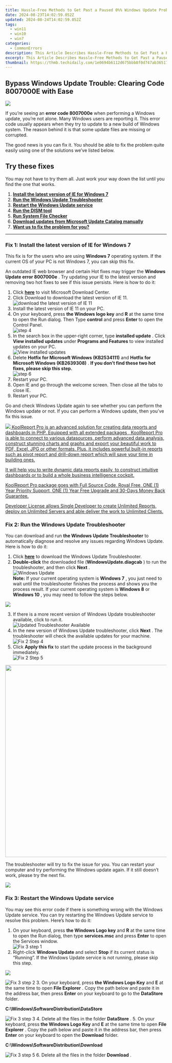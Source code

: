 ```yaml
---
title: Hassle-Free Methods to Get Past a Paused 0%% Windows Update Problem
date: 2024-08-23T14:02:59.052Z
updated: 2024-08-24T14:02:59.052Z
tags:
  - win11
  - win10
  - win7
categories:
  - CommonErrors
description: This Article Describes Hassle-Free Methods to Get Past a Paused 0%% Windows Update Problem
excerpt: This Article Describes Hassle-Free Methods to Get Past a Paused 0%% Windows Update Problem
thumbnail: https://thmb.techidaily.com/1e0694b6112d675bbb8f0d747ab36517f01502f4062f523abbe17fcfc5ae5fc7.jpg
---
```


## Bypass Windows Update Trouble: Clearing Code 8007000E with Ease

![](https://images.drivereasy.com/wp-content/uploads/2019/10/Windows-Update-error-800700e.jpg)

 If you’re seeing an **error code 8007000e** when performing a Windows update,  you’re not alone. Many Windows users are reporting it. This error code usually appears when they try to update to a new build of Windows system. The reason behind it is that some update files are missing or corrupted.

 The good news is you can fix it. You should be able to fix the problem quite easily using one of the solutions we’ve listed below.

## Try these fixes

 You may not have to try them all. Just work your way down the list until you find the one that works.

1. **[Install the latest version of IE for Windows 7](https://tools.techidaily.com/drivereasy/download/)**
2. **[Run the Windows Update Troubleshooter](https://tools.techidaily.com/drivereasy/download/)**
3. **[Restart the Windows Update service](https://tools.techidaily.com/drivereasy/download/)**
4. **[Run the DISM tool](https://tools.techidaily.com/drivereasy/download/)**
5. **[Run System File Checker](https://tools.techidaily.com/drivereasy/download/)**
6. **[Download updates from Microsoft Update Catalog manually](https://tools.techidaily.com/drivereasy/download/)**
7. **[Want us to fix the problem for you?](https://tools.techidaily.com/drivereasy/download/)**

---

### Fix 1: Install the latest version of IE for Windows 7

 This fix is for the users who are using **Windows 7** operating system. If the current OS of your PC is not Windows 7, you can skip this fix.

 An outdated IE web browser and certain Hot fixes may trigger the **Windows Update error 8007000e** . Try updating your IE to the latest version and removing two hot fixes to see if this issue persists. Here is how to do it:

1. Click **[here](https://www.microsoft.com/en-us/download/Internet-Explorer-11-for-Windows-7-details.aspx)**  to visit Microsoft Download Center.
2. Click Download to download the latest version of IE 11.  
![download the latest version of IE 11](https://images.drivereasy.com/wp-content/uploads/2018/09/download-the-latest-version-of-IE-11.jpg)
3. Install the latest version of IE 11 on your PC.
4. On your keyboard, press **the Windows logo key** and **R** at the same time to open the Run dialog. Then Type **control** and press **Enter** to open the Control Panel.  
![step 4](https://images.drivereasy.com/wp-content/uploads/2018/09/step-4.jpg)
5. In the search box in the upper-right corner, type **installed update** . Click **View installed updates** under **Programs and Features**  to view installed updates on your PC.  
![View installed updates](https://images.drivereasy.com/wp-content/uploads/2018/09/View-installed-updates.jpg)
6. Delete **Hotfix for Microsoft Windows (KB2534111)** and **Hotfix for Microsoft Windows (KB2639308)** .   **If you don’t find these two hot fixes, please skip this step.**  
![step 6](https://images.drivereasy.com/wp-content/uploads/2018/09/step-6.jpg)
7. Restart your PC.
8. Open IE and go through the welcome screen. Then close all the tabs to close IE.
9. Restart your PC.

 Go and check Windows Update again to see whether you can perform the Windows update or not. If you can perform a Windows update, then you’ve fix this issue.

<!-- affiliate ads begin -->
<a href="https://secure.2checkout.com/order/checkout.php?PRODS=4737285&QTY=1&AFFILIATE=108875&CART=1"><img src="https://secure.avangate.com/images/merchant/b2f83c409ce63012229fb9cd465bdcfe/products/copy_reporting_system.png" border="0">  KoolReport Pro  is an advanced solution for creating data reports and dashboards in PHP. Equipped with all  extended packages , KoolReport Pro is able to connect to various datasources, perform advanced data analysis, construct stunning charts and graphs and export your beautiful work to PDF, Excel, JPG or other formats. Plus, it includes powerful built-in reports such as pivot report and drill-down report which will save your time in building ones. 

 It will help you to write dynamic data reports easily, to construct intuitive dashboards or to build a whole business intelligence cockpit. 

  KoolReport Pro  package goes with Full Source Code, Royal Free, ONE (1) Year Priority Support, ONE (1) Year Free Upgrade and 30-Days Money Back Guarantee. 

  Developer License  allows  Single Developer  to create Unlimited Reports, deploy on Unlimited Servers and able deliver the work to Unlimited Clients. </a>
<!-- affiliate ads end -->
### Fix 2: Run the Windows Update Troubleshooter

 You can download and run **the Windows Update Troubleshooter** to automatically diagnose and resolve any issues regarding Windows Update. Here is how to do it:

1. Click **[here](http://aka.ms/diag%5Fwu)** to download the Windows Update Troubleshooter.
2. **Double-click** the downloaded file (**WindowsUpdate.diagcab** ) to run the troubleshooter, and then click **Next** .  
![Windows Update](https://images.drivereasy.com/wp-content/uploads/2018/09/Windows-Update.jpg)  
**Note:** If your current operating system is **Windows 7** , you just need to wait until the troubleshooter finishes the process and shows you the process result. If your current operating system is **Windows 8** or **Windows 10** , you may need to follow the steps below.
<!-- affiliate ads begin -->
<a href="https://estore.winxdvd.com/order/checkout.php?PRODS=12653808&QTY=1&AFFILIATE=108875&CART=1"><img src="https://www.winxdvd.com/affiliate/new-banner/wt-500x500.jpg" border="0"></a>
<!-- affiliate ads end -->
3. If there is a more recent version of Windows Update troubleshooter available, click to run it.  
![Updated Troubleshooter Available](https://images.drivereasy.com/wp-content/uploads/2018/09/Updated-Troubleshooter-Available.jpg)
4. In the new version of Windows Update troubleshooter, click **Next** . The troubleshooter will check the available updates for your machine.  
![Fix 2 Step 4](https://images.drivereasy.com/wp-content/uploads/2018/09/Fix-2-Step-4.jpg)
5. Click **Apply this fix**  to start the update process in the background immediately.  
![Fix 2 Step 5](https://images.drivereasy.com/wp-content/uploads/2018/09/Fix-2-Step-5.jpg)

<!-- affiliate ads begin -->
<a href="https://turtlebeachus.sjv.io/c/5597632/1988416/23719" target="_top" id="1988416"><img src="//a.impactradius-go.com/display-ad/23719-1988416" border="0" alt="" width="600" height="600"/></a><img height="0" width="0" src="https://imp.pxf.io/i/5597632/1988416/23719" style="position:absolute;visibility:hidden;" border="0" />
<!-- affiliate ads end -->
 The troubleshooter will try to fix the issue for you. You can restart your computer and try performing the Windows update again. If it still doesn’t work, please try the next fix.

<!-- affiliate ads begin -->
<a href="https://secure.2checkout.com/order/checkout.php?PRODS=4715391&QTY=1&AFFILIATE=108875&CART=1"><img src="https://secure.avangate.com/images/merchant/7f687767ccf20fcea1c9dc4a5adc2326/Digisigner_banner_728_x_90_color_version.png" border="0"></a>
<!-- affiliate ads end -->
### Fix 3: Restart the Windows Update service

 You may see this error code if there is something wrong with the Windows Update service. You can try restarting the Windows Update service to resolve this problem. Here’s how to do it:

1. On your keyboard, press **the Windows Logo key** and **R** at the same time to open the Run dialog, then type **services.msc** and press **Enter** to open the Services window.  
![Fix 3 step 1](https://images.drivereasy.com/wp-content/uploads/2018/09/Fix-3-step-1.jpg)
2. Right-click **Windows Update**  and select **Stop**  if its current status is “Running”. If the Windows Update service is not running, please skip this step.  
<!-- affiliate ads begin -->
<a href="https://secure.2checkout.com/order/checkout.php?PRODS=37100474&QTY=1&AFFILIATE=108875&CART=1"><img src="https://awario.com/images/pages/index/img-leads-1280@1x.avif" border="0"></a>
<!-- affiliate ads end -->
![Fix 3 step 2](https://images.drivereasy.com/wp-content/uploads/2018/09/Fix-3-step-2.jpg)
3. On your keyboard, press **the Windows Logo Key** and **E** at the same time to open **File Explorer** . Copy the path below and paste it in the address bar, then press **Enter** on your keyboard to go to the **DataStore**  folder.  

**C:\\Windows\\SoftwareDistribution\\DataStore**  

![Fix 3 step 3](https://images.drivereasy.com/wp-content/uploads/2018/09/Fix-3-step-3.jpg)
4. Delete all the files in the folder **DataStore** .
5. On your keyboard, press **the Windows Logo Key** and **E** at the same time to open **File Explorer** . Copy the path below and paste it in the address bar, then press **Enter** on your keyboard to open the **Download**  folder.  

**C:\\Windows\\SoftwareDistribution\\Download**  

![Fix 3 step 5](https://images.drivereasy.com/wp-content/uploads/2018/09/Fix-3-step-5.jpg)
6. Delete all the files in the folder **Download** .
<!-- affiliate ads begin -->
<span id="1793213">
					<video width="1080" height="1620" style="cursor:pointer"
           poster="//a.impactradius-go.com/display-clicktoplayimage/1793213.jpeg"
           onclick="if(!this.playClicked){this.play();this.setAttribute('controls',true);this.playClicked=true;}">
	   <source src="//a.impactradius-go.com/display-ad/19135-1793213">
	   <img src="//a.impactradius-go.com/display-clicktoplayimage/1793213.jpeg" style="border: none; height: 100%; width: 100%; object-fit: contain">
	</video>
	<div style="width:1080px;text-align:center"><a href="javascript:window.open(decodeURIComponent('https%3A%2F%2Ftinyland.pxf.io%2Fc%2F5597632%2F1793213%2F19135'), '_blank');void(0);">Click here</a></div>
</span>
<img height="0" width="0" src="https://imp.pxf.io/i/5597632/1793213/19135" style="position:absolute;visibility:hidden;" border="0" />
<!-- affiliate ads end -->
7. In the Services window, right-click **Windows Update**  and select **Start** .  
![Fix 3 step 7](https://images.drivereasy.com/wp-content/uploads/2018/09/Fix-3-step-7.jpg)

<!-- affiliate ads begin -->
<a href="https://store.movavi.com/affiliate.php?ACCOUNT=MOVAVI&AFFILIATE=108875&PATH=https%3A%2F%2Fwww.movavi.com%3FAFFILIATE%3D108875%26RESOURCE%3DMovavi%2BVideo%2BEditor%2Bbox"><img src="https://mcusercontent.com/0885a03ded3d480dca9287f12/images/6d3207fd-9f15-4c21-f0ad-59c68e6a7e2a.png" border="0"></a>
<!-- affiliate ads end -->
 Go and check Windows Update again to see whether you can perform the Windows update or not. If it still doesn’t work, please try the next fix.

### Fix 4: Run the DISM tool

 This annoying issue is probably caused by the corrupted Windows update files. In this case, running   **the Deployment Image Servicing and Management (DISM) tool** may resolve this issue. Just follow the step-by-step instructions to run the DISM tool:

1. On your keyboard, press **the Windows Logo Key** and **R** at the same time to open the Run dialog. Type**cmd**  and then press **Ctrl** , **Shift** , and **Enter**  on your keyboard at the same time to **run the Command Prompt as administrator** . You will be prompted for permission. Click **Yes** to run the **Command Prompt** .  
![Fix 4 step 1](https://images.drivereasy.com/wp-content/uploads/2018/09/Fix-4-step-1.jpg)
2. On your keyboard, type the command lines below one by one and press **Enter** .  
<!-- affiliate ads begin -->
<a href="https://secure.2checkout.com/order/checkout.php?PRODS=30901369&QTY=1&AFFILIATE=108875&CART=1"> <img src="https://secure.avangate.com/images/merchant/ce9a6fb2becc2d235e62b125e9260102/products/1_copy_vMixCallScreenshot1-large.jpg" border="0"> vMix 4K - Software based live production. vMix 4K includes everything in vMix HD plus 4K support, PTZ control, External/Fullscreen output, 4 Virtual Outputs, 1 Replay, 4 vMix Call, and 2 Recorders. 
This bundle includes Studio 200 for vMix from Virtualsetworks, HTTP Matrix 1.0 automation scheduler, and 4 introductory training videos from the Udemy vMix Basic to Amazing course. </a>
<!-- affiliate ads end -->

**Dism /Online /Cleanup-Image /ScanHealth**  
![DISM ScanHealth](https://images.drivereasy.com/wp-content/uploads/2018/09/DISM-ScanHealth.jpg)  
**Note:** When you run the command mentioned above, the DISM tool will scan all the system files and compare them with official system files. The function of this command line is to see if the system file on your PC is consistent with its official source or not. This command line doesn’t fix the corruption.  

**Dism /Online /Cleanup-Image /CheckHealth**  
![DISM CheckHealth](https://images.drivereasy.com/wp-content/uploads/2018/09/DISM-CheckHealth.jpg)  
**Note:** When you run the command line **Dism /Online /Cleanup-Image /CheckHealth** , the DISM tool will check whether your Windows 10 image exists corruptions or not. This command line also doesn’t repair the corrupted files.  

**Dism /Online /Cleanup-Image /RestoreHealth**  
![DISM RestoreHealth](https://images.drivereasy.com/wp-content/uploads/2018/09/DISM-RestoreHealth.jpg)  
 Note: The command line **Dism /Online /Cleanup-Image /RestoreHealth** tells the DISM tool to try to repair the corrupted files detected. It will replace the corrupted files with the files from official source online.
<!-- affiliate ads begin -->
<a href="https://secure.2checkout.com/order/checkout.php?PRODS=4708689&QTY=1&AFFILIATE=108875&CART=1"><img src="https://www.epubor.com/images/uppic/audible-converter-interface.png" border="0">Epubor Audible Converter for Win： Download and convert Audible AAXC/AA/AAX to MP3 with 100% original quality preserved.</a>
<!-- affiliate ads end -->
3. Close Command Prompt when the restore operation completed.  
![Fix 4 step 3](https://images.drivereasy.com/wp-content/uploads/2018/09/Fix-4-step-3.jpg)

 See if you can perform a Windows update. If this issue persists, try running the System File Checker.

<!-- affiliate ads begin -->
<span id="1993650">
					<video width="720" height="300" style="cursor:pointer"
           poster="//a.impactradius-go.com/display-clicktoplayimage/1993650.jpeg"
           onclick="if(!this.playClicked){this.play();this.setAttribute('controls',true);this.playClicked=true;}">
	   <source src="//a.impactradius-go.com/display-ad/22993-1993650">
	   <img src="//a.impactradius-go.com/display-clicktoplayimage/1993650.jpeg" style="border: none; height: 100%; width: 100%; object-fit: contain">
	</video>
	<div style="width:720px;text-align:center"><a href="javascript:window.open(decodeURIComponent('https%3A%2F%2Fhomestyler.sjv.io%2Fc%2F5597632%2F1993650%2F22993'), '_blank');void(0);">Click here</a></div>
</span>
<img height="0" width="0" src="https://imp.pxf.io/i/5597632/1993650/22993" style="position:absolute;visibility:hidden;" border="0" />
<!-- affiliate ads end -->
### Fix 5: Run System File Checker

**System File Checker** can scan for corruptions in Windows system files and restore corrupted files. When you fail to install Windows updates, it may be caused by some corruption error. In this case, running System File Checker may help you resolve this issue.

1. On your keyboard, press **the Windows Logo Key** and then type **cmd** in the search box. When you see **Command Prompt** in the list of results, right-click it and then select **Run as administrator** . You will be prompted for permission. Click **OK** to run **Command Prompt** .  
![Fix 5 step 1](https://images.drivereasy.com/wp-content/uploads/2018/09/Fix-5-step-1.jpg)
2. On your keyboard, type the following command and press **Enter** .  

**sfc /scannow**  
![sfc sacannow](https://images.drivereasy.com/wp-content/uploads/2018/09/sfc-sacannow.jpg)
3. When this command operation is completed, close the Command Prompt.

 Run Windows Update again to check whether this fix works or not. If you still fail to install updates for your Windows system, please try the next fix.

<!-- affiliate ads begin -->
<a href="https://propmoneyinc.pxf.io/c/5597632/1803116/14559" target="_top" id="1803116"><img src="//a.impactradius-go.com/display-ad/14559-1803116" border="0" alt="" width="859" height="859"/></a><img height="0" width="0" src="https://imp.pxf.io/i/5597632/1803116/14559" style="position:absolute;visibility:hidden;" border="0" />
<!-- affiliate ads end -->
### Fix 6: Download updates from Microsoft Update Catalog manually

 If all the fixes above don’t work for you, you can try downloading the updates you failed to install from **[Microsoft Update Catalog](http://www.catalog.update.microsoft.com/home.aspx)**  and install them manually.

 Before downloading Windows updates manually, you need to know the system type of your Windows OS. You can follow the steps below to view the system type information:

1. On your keyboard, press **the Windows Logo key** and **R** at the same time to open the Run dialog. Type **cmd** and press **Enter** to open the Command Prompt.
2. Type the command line **systeminfo** and press **Enter** to view your system type.  
![view system type](https://images.drivereasy.com/wp-content/uploads/2018/09/view-system-type.jpg)

 “**X64-based PC** ” indicates that your Windows OS is **64-bit** ; “**X86-based PC** ” means that your Windows OS is **32-bit** .

**To download and install Windows updates manually:**

1. On your keyboard, press **the Windows Logo Key** and type **Windows Update** , and then press **Enter** to open Windows Update.
2. Click **View update history** to check the updates you failed to install. For example, if you fail to install update KB3006137, you can download the update and install it manually.
3. Visit **[Microsoft Update Catalog](http://www.catalog.update.microsoft.com/home.aspx)**  .
4. Type the update number that you want to download. In this example, type KB3006137 and then click **Search** .  
![Fix 6 step 4](https://images.drivereasy.com/wp-content/uploads/2018/09/Fix-6-step-4.jpg)
5. In the list of search results, select right update for your operating system and click **Download** .  

**Note:** If your **Windows OS is 64-bit** , you should download the update whose name contains “**x64-based** ”.
6. In the pop-up window, click the link to start downloading the updates.  
![](https://images.drivereasy.com/wp-content/uploads/2018/09/Fix-6-step-6.jpg)
7. **Double-click** the downloaded file and follow the on-screen instructions to install the update.
<!-- affiliate ads begin -->
<a href="https://secure.2checkout.com/order/checkout.php?PRODS=4631056&QTY=1&AFFILIATE=108875&CART=1"><img src="https://secure.avangate.com/images/merchant/997e65474a248252883b485717f7d098/products/buy-windows.png" border="0">Allavsoft Batch Download Online Videos, Music Offline to MP4, MP3, MOV, etc format </a>
<!-- affiliate ads end -->

<!-- affiliate ads begin -->
<a href="https://caperobbin.sjv.io/c/5597632/2006118/18460" target="_top" id="2006118"><img src="//a.impactradius-go.com/display-ad/18460-2006118" border="0" alt="" width="300" height="250"/></a><img height="0" width="0" src="https://imp.pxf.io/i/5597632/2006118/18460" style="position:absolute;visibility:hidden;" border="0" />
<!-- affiliate ads end -->
## This issue persists?

### Want us to fix the problem for you?

 If none of the fixes above worked, or you just don’t have the time or confidence to troubleshoot the problem for yourself, get us to fix it for you.

![](https://images.drivereasy.com/wp-content/uploads/2022/04/Free-Tech-Support.jpg)

 All you need to do is **[buy a 1-year subscription to Driver Easy (just $29.95) and you get free technical support as part of your purchase](https://www.drivereasy.com/buy.php?comeid=de-buy-indirect)**  . Then you can contact our computer technicians directly, explain your problem, and they’ll investigate to see if they can resolve it remotely.

 Hopefully one of the fixes above can help you resolve this annoying issue. Please leave your comment below if you have any questions!

* [Windows Update](https://tools.techidaily.com/drivereasy/download/)

<ins class="adsbygoogle"
     style="display:block"
     data-ad-format="autorelaxed"
     data-ad-client="ca-pub-7571918770474297"
     data-ad-slot="1223367746"></ins>



<ins class="adsbygoogle"
     style="display:block"
     data-ad-client="ca-pub-7571918770474297"
     data-ad-slot="8358498916"
     data-ad-format="auto"
     data-full-width-responsive="true"></ins>

<span class="atpl-alsoreadstyle">Also read:</span>
<div><ul>
<li><a href="https://fox-boxes.techidaily.com/new-2024-approved-utilizing-iphones-full-screen-memories/"><u>[New] 2024 Approved  Utilizing iPhone's Full-Screen Memories</u></a></li>
<li><a href="https://tiktok-videos.techidaily.com/new-how-to-make-tiktok-dance-on-mac/"><u>[New] How to Make TikTok Dance on Mac</u></a></li>
<li><a href="https://extra-guidance.techidaily.com/new-speech-to-text-efficient-conversion-techniques-for-microsoft-word-users/"><u>[New] Speech to Text  Efficient Conversion Techniques for Microsoft Word Users</u></a></li>
<li><a href="https://some-skills.techidaily.com/updated-strategy-envelope-market-success-inside-out/"><u>[Updated] Strategy Envelope  Market Success Inside Out</u></a></li>
<li><a href="https://extra-support.techidaily.com/2024-approved-periscope-review/"><u>2024 Approved  Periscope Review</u></a></li>
<li><a href="https://win-howtos.techidaily.com/beating-the-blues-effective-strategies-to-resolve-windows-update-error-configuration/"><u>Beating the Blues: Effective Strategies to Resolve Windows Update Error Configuration</u></a></li>
<li><a href="https://howto.techidaily.com/best-methods-for-huawei-nova-y91-wont-turn-on-drfone-by-drfone-fix-android-problems-fix-android-problems/"><u>Best Methods for Huawei Nova Y91 Wont Turn On | Dr.fone</u></a></li>
<li><a href="https://fake-location.techidaily.com/can-life360-track-or-see-text-messages-what-can-you-do-with-life360-on-realme-gt-neo-5-drfone-by-drfone-virtual-android/"><u>Can Life360 Track Or See Text Messages? What Can You Do with Life360 On Realme GT Neo 5? | Dr.fone</u></a></li>
<li><a href="https://fox-info.techidaily.com/comprehensive-srt-breakdown-for-professionals-for-2024/"><u>Comprehensive SRT Breakdown for Professionals for 2024</u></a></li>
<li><a href="https://mondly-stories.techidaily.com/croatias-dominant-dialect/"><u>Croatia's Dominant Dialect</u></a></li>
<li><a href="https://win-howtos.techidaily.com/diagnosing-and-resolving-issues-with-a-non-working-camera-on-lenovo-devices/"><u>Diagnosing and Resolving Issues with a Non-Working Camera on Lenovo Devices</u></a></li>
<li><a href="https://win-howtos.techidaily.com/diagnosing-and-restoring-usb-port-functionality-on-your-windows-11-pc/"><u>Diagnosing and Restoring USB Port Functionality on Your Windows 11 PC</u></a></li>
<li><a href="https://win-howtos.techidaily.com/elevate-your-systems-efficiency-how-to-free-up-resources-by-fixing-high-cpu-usage-caused-by-shell-infrastructure-on-modern-oses/"><u>Elevate Your System's Efficiency - How to Free Up Resources by Fixing High CPU Usage Caused By Shell Infrastructure on Modern OSes</u></a></li>
<li><a href="https://win-howtos.techidaily.com/endless-blink-no-more-expert-strategies-to-stabilize-your-mouse-pointer/"><u>Endless Blink No More! Expert Strategies to Stabilize Your Mouse Pointer</u></a></li>
<li><a href="https://win-howtos.techidaily.com/expert-guide-handling-persistent-errors-during-your-warframe-game-updates/"><u>Expert Guide: Handling Persistent Errors During Your Warframe Game Updates</u></a></li>
<li><a href="https://data-safeguard.techidaily.com/expert-picks-top-10-imaging-software-solutions-to-revive-your-pictures-on-any-computer/"><u>Expert Picks: Top 10 Imaging Software Solutions to Revive Your Pictures on Any Computer</u></a></li>
<li><a href="https://tech-recovery.techidaily.com/exploring-streaming-gadgets-an-essential-guide/"><u>Exploring Streaming Gadgets: An Essential Guide</u></a></li>
<li><a href="https://win-howtos.techidaily.com/fast-and-efficient-fixes-to-solve-the-windows-setup-problems/"><u>Fast & Efficient Fixes to Solve the Windows Setup Problems</u></a></li>
<li><a href="https://win-howtos.techidaily.com/fix-a-dead-stuck-windows-pc-resurrecting-your-bluetooth-mouse-connection/"><u>Fix a Dead-Stuck Windows PC: Resurrecting Your Bluetooth Mouse Connection</u></a></li>
<li><a href="https://android-unlock.techidaily.com/how-to-enable-usb-debugging-on-a-locked-lenovo-phone-by-drfone-android/"><u>How To Enable USB Debugging on a Locked Lenovo Phone</u></a></li>
<li><a href="https://win-howtos.techidaily.com/how-to-fix-usb-port-power-surges-and-error-messages-on-a-windows-n-operating-system/"><u>How to Fix USB Port Power Surges and Error Messages on a Windows N Operating System</u></a></li>
<li><a href="https://win-howtos.techidaily.com/how-to-reactivate-a-stalled-diagnostic-policies-running-functionality-guide/"><u>How to Reactivate a Stalled Diagnostic Policies Running Functionality [Guide]</u></a></li>
<li><a href="https://win-howtos.techidaily.com/how-to-repair-and-enable-the-webcam-on-your-lenovo-notebook-easily/"><u>How to Repair and Enable the Webcam on Your Lenovo Notebook Easily</u></a></li>
<li><a href="https://pokemon-go-android.techidaily.com/in-2024-how-pgsharp-save-you-from-ban-while-spoofing-pokemon-go-on-honor-play-7t-drfone-by-drfone-virtual-android/"><u>In 2024, How PGSharp Save You from Ban While Spoofing Pokemon Go On Honor Play 7T? | Dr.fone</u></a></li>
<li><a href="https://win-howtos.techidaily.com/incorporate-branding-if-relevant-if-brand-recognition-is-important-eg-a-well-known-tech-blog-consider-including-it-subtly-within-the-title-as-long-as-it-doe90/"><u>Incorporate Branding if Relevant: If Brand Recognition Is Important (E.g., a Well-Known Tech Blog), Consider Including It Subtly Within the Title, as Long as It Doesn't Detract From the Primary Keywords or Message</u></a></li>
<li><a href="https://win-howtos.techidaily.com/no-more-tearing-a-comprehensive-guide-to-resolve-display-issues-on-valorant/"><u>No More Tearing: A Comprehensive Guide to Resolve Display Issues on VALORANT</u></a></li>
<li><a href="https://win-howtos.techidaily.com/overcome-world-of-warcraft-slowness-expert-advice-on-lag-fixes/"><u>Overcome World of Warcraft Slowness: Expert Advice on Lag Fixes</u></a></li>
<li><a href="https://win-howtos.techidaily.com/overcoming-common-mousepad-connectivity-issues-in-windows-operating-systems-tips-and-tricks-for-win7-to-win10/"><u>Overcoming Common Mousepad Connectivity Issues in Windows Operating Systems: Tips & Tricks for Win7 to Win10</u></a></li>
<li><a href="https://iphone-unlock.techidaily.com/passfab-apple-iphone-6s-backup-unlocker-top-4-alternatives-drfone-by-drfone-ios/"><u>PassFab Apple iPhone 6s Backup Unlocker Top 4 Alternatives | Dr.fone</u></a></li>
<li><a href="https://win-howtos.techidaily.com/resolved-comprehensive-guide-to-correcting-the-d3dxtk9dll-not-found-issue/"><u>Resolved: Comprehensive Guide to Correcting the d3dxtk9.dll Not Found Issue</u></a></li>
<li><a href="https://win-howtos.techidaily.com/resolved-how-to-fix-entry-point-not-found-error-on-windows/"><u>Resolved: How to Fix 'Entry Point Not Found' Error on Windows</u></a></li>
<li><a href="https://win-howtos.techidaily.com/resolved-troubleshooting-steps-for-when-your-pc-wont-boot/"><u>Resolved: Troubleshooting Steps for When Your PC Won't Boot</u></a></li>
<li><a href="https://win-howtos.techidaily.com/resolving-errors-in-smartaudio-initialization-step-by-step-solutions/"><u>Resolving Errors in SmartAudio Initialization – Step-by-Step Solutions</u></a></li>
<li><a href="https://win-howtos.techidaily.com/simple-steps-to-overcome-stuck-windows-updates-at-zero-percentage/"><u>Simple Steps to Overcome Stuck Windows Updates at Zero Percentage</u></a></li>
<li><a href="https://win-howtos.techidaily.com/solved-how-to-restore-hidden-networks-on-windows-11/"><u>Solved: How to Restore Hidden Networks on Windows 11</u></a></li>
<li><a href="https://win-howtos.techidaily.com/solving-microsoft-store-access-problems-for-windows-users/"><u>Solving Microsoft Store Access Problems for Windows Users</u></a></li>
<li><a href="https://win-howtos.techidaily.com/speeding-up-shutdown-process-on-windows-10-troubleshooting-steps-provided/"><u>Speeding Up Shutdown Process on Windows 10 - Troubleshooting Steps Provided</u></a></li>
<li><a href="https://win-howtos.techidaily.com/steam-update-woes-heres-how-you-can-ensure-successful-downloads/"><u>Steam Update Woes? Here's How You Can Ensure Successful Downloads</u></a></li>
<li><a href="https://win-howtos.techidaily.com/troubleshooting-guide-fixing-windows-update-services-that-wont-start/"><u>Troubleshooting Guide: Fixing Windows Update Services That Won't Start</u></a></li>
<li><a href="https://win-howtos.techidaily.com/troubleshooting-missing-cursor-issues-on-microsofts-latest-os-windows-11/"><u>Troubleshooting Missing Cursor Issues on Microsoft's Latest OS, Windows 11</u></a></li>
<li><a href="https://win-howtos.techidaily.com/ultimate-guide-to-prevent-and-fix-csgo-instances-of-sudden-crashes/"><u>Ultimate Guide to Prevent and Fix CS:GO Instances of Sudden Crashes</u></a></li>
<li><a href="https://win-howtos.techidaily.com/uninstall-and-reinstall-drivers/"><u>Uninstall and Reinstall Drivers</u></a></li>
<li><a href="https://win-answers.techidaily.com/unstuck-the-frozen-moment-fixing-cold-wars-persistent-load-screen-on-gaming-systems/"><u>Unstuck the Frozen Moment: Fixing Cold War's Persistent Load Screen on Gaming Systems</u></a></li>
<li><a href="https://smart-video-editing.techidaily.com/updated-in-2024-best-green-screen-apps-for-mac-a-comprehensive-guide/"><u>Updated In 2024, Best Green Screen Apps for Mac A Comprehensive Guide</u></a></li>
<li><a href="https://win-howtos.techidaily.com/what-to-do-when-your-pc-runs-on-windows-11-and-wont-respond/"><u>What To Do When Your PC Runs on Windows 11 & Won't Respond?</u></a></li>
<li><a href="https://howto.techidaily.com/why-is-my-motorola-razr-40-ultra-offline-troubleshooting-guide-drfone-by-drfone-fix-android-problems-fix-android-problems/"><u>Why Is My Motorola Razr 40 Ultra Offline? Troubleshooting Guide | Dr.fone</u></a></li>
<li><a href="https://win-howtos.techidaily.com/ymu719-used-in-yamahas-own-surround-master-av-receiver-models-it-differs-from-the-yac513-by-adding-dolby-digital-live-encoding-hardware-and-an-extra-digital29/"><u>YMU719 - Used in Yamaha's Own Surround Master AV Receiver Models. It Differs From the YAC513 by Adding Dolby Digital Live Encoding Hardware and an Extra Digital Audio Input Connector (S/PDIF)</u></a></li>
</ul></div>
